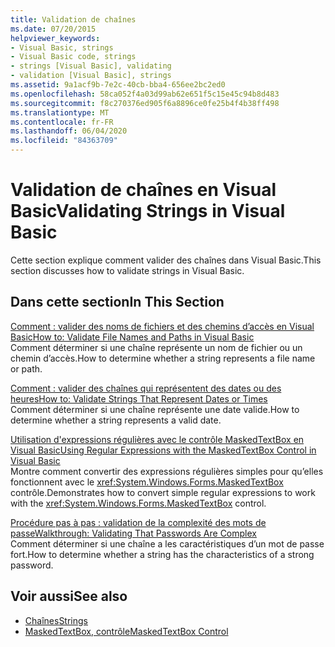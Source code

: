 ```yaml
---
title: Validation de chaînes
ms.date: 07/20/2015
helpviewer_keywords:
- Visual Basic, strings
- Visual Basic code, strings
- strings [Visual Basic], validating
- validation [Visual Basic], strings
ms.assetid: 9a1acf9b-7e2c-40cb-bba4-656ee2bc2ed0
ms.openlocfilehash: 58ca052f4a03d99ab62e651f5c15e45c94b8d483
ms.sourcegitcommit: f8c270376ed905f6a8896ce0fe25b4f4b38ff498
ms.translationtype: MT
ms.contentlocale: fr-FR
ms.lasthandoff: 06/04/2020
ms.locfileid: "84363709"
---
```

# <a name="validating-strings-in-visual-basic"></a><span data-ttu-id="95daa-102">Validation de chaînes en Visual Basic</span><span class="sxs-lookup"><span data-stu-id="95daa-102">Validating Strings in Visual Basic</span></span>
<span data-ttu-id="95daa-103">Cette section explique comment valider des chaînes dans Visual Basic.</span><span class="sxs-lookup"><span data-stu-id="95daa-103">This section discusses how to validate strings in Visual Basic.</span></span>  
  
## <a name="in-this-section"></a><span data-ttu-id="95daa-104">Dans cette section</span><span class="sxs-lookup"><span data-stu-id="95daa-104">In This Section</span></span>  
 [<span data-ttu-id="95daa-105">Comment : valider des noms de fichiers et des chemins d’accès en Visual Basic</span><span class="sxs-lookup"><span data-stu-id="95daa-105">How to: Validate File Names and Paths in Visual Basic</span></span>](how-to-validate-file-names-and-paths.md)  
 <span data-ttu-id="95daa-106">Comment déterminer si une chaîne représente un nom de fichier ou un chemin d’accès.</span><span class="sxs-lookup"><span data-stu-id="95daa-106">How to determine whether a string represents a file name or path.</span></span>  
  
 [<span data-ttu-id="95daa-107">Comment : valider des chaînes qui représentent des dates ou des heures</span><span class="sxs-lookup"><span data-stu-id="95daa-107">How to: Validate Strings That Represent Dates or Times</span></span>](how-to-validate-strings-that-represent-dates-or-times.md)  
 <span data-ttu-id="95daa-108">Comment déterminer si une chaîne représente une date valide.</span><span class="sxs-lookup"><span data-stu-id="95daa-108">How to determine whether a string represents a valid date.</span></span>  
  
 [<span data-ttu-id="95daa-109">Utilisation d'expressions régulières avec le contrôle MaskedTextBox en Visual Basic</span><span class="sxs-lookup"><span data-stu-id="95daa-109">Using Regular Expressions with the MaskedTextBox Control in Visual Basic</span></span>](using-regular-expressions-with-the-maskedtextbox-control.md)  
 <span data-ttu-id="95daa-110">Montre comment convertir des expressions régulières simples pour qu’elles fonctionnent avec le <xref:System.Windows.Forms.MaskedTextBox> contrôle.</span><span class="sxs-lookup"><span data-stu-id="95daa-110">Demonstrates how to convert simple regular expressions to work with the <xref:System.Windows.Forms.MaskedTextBox> control.</span></span>  
  
 [<span data-ttu-id="95daa-111">Procédure pas à pas : validation de la complexité des mots de passe</span><span class="sxs-lookup"><span data-stu-id="95daa-111">Walkthrough: Validating That Passwords Are Complex</span></span>](walkthrough-validating-that-passwords-are-complex.md)  
 <span data-ttu-id="95daa-112">Comment déterminer si une chaîne a les caractéristiques d’un mot de passe fort.</span><span class="sxs-lookup"><span data-stu-id="95daa-112">How to determine whether a string has the characteristics of a strong password.</span></span>  
  
## <a name="see-also"></a><span data-ttu-id="95daa-113">Voir aussi</span><span class="sxs-lookup"><span data-stu-id="95daa-113">See also</span></span>

- [<span data-ttu-id="95daa-114">Chaînes</span><span class="sxs-lookup"><span data-stu-id="95daa-114">Strings</span></span>](index.md)
- [<span data-ttu-id="95daa-115">MaskedTextBox, contrôle</span><span class="sxs-lookup"><span data-stu-id="95daa-115">MaskedTextBox Control</span></span>](../../../../framework/winforms/controls/maskedtextbox-control-windows-forms.md)
